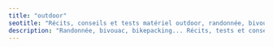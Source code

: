 ```yaml
---
title: "outdoor"
seotitle: "Récits, conseils et tests matériel outdoor, randonnée, bivouac et bikepacking"
description: "Randonnée, bivouac, bikepacking... Récits, tests et conseils outdoor pour des aventures en pleine nature."
---
```

